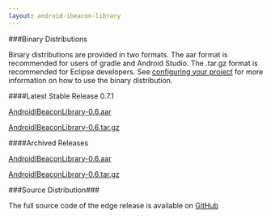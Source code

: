 ```yaml
---
layout: android-ibeacon-library
---
```



###Binary Distributions

Binary distributions are provided in two formats.  The aar format is recommended for users of gradle and Android Studio.  The .tar.gz format is recommended for Eclipse developers.
See [configuring your project]() for more information on how to use the binary distribution.

####Latest Stable Release 0.7.1

<style>
  .close { 
    margin-top: 0px;
    margin-bottom: 0px;
  }
</style>

[AndroidIBeaconLibrary-0.6.aar](https://s3.amazonaws.com/android-ibeacon-library.radiusnetworks.com/AndroidIBeaconLibrary-0.7.1.aar)

[AndroidIBeaconLibrary-0.6.tar.gz](https://s3.amazonaws.com/android-ibeacon-library.radiusnetworks.com/AndroidIBeaconLibrary-0.7.1.tar.gz)


####Archived Releases

[AndroidIBeaconLibrary-0.6.aar](https://s3.amazonaws.com/android-ibeacon-library.radiusnetworks.com/AndroidIBeaconLibrary-0.6.aar)

[AndroidIBeaconLibrary-0.6.tar.gz](https://s3.amazonaws.com/android-ibeacon-library.radiusnetworks.com/AndroidIBeaconLibrary-0.6.tar.gz)

###Source Distribution###

The full source code of the edge release is available on <a href='https://github.com/RadiusNetworks/android-ibeacon-service'>GitHub</a>

